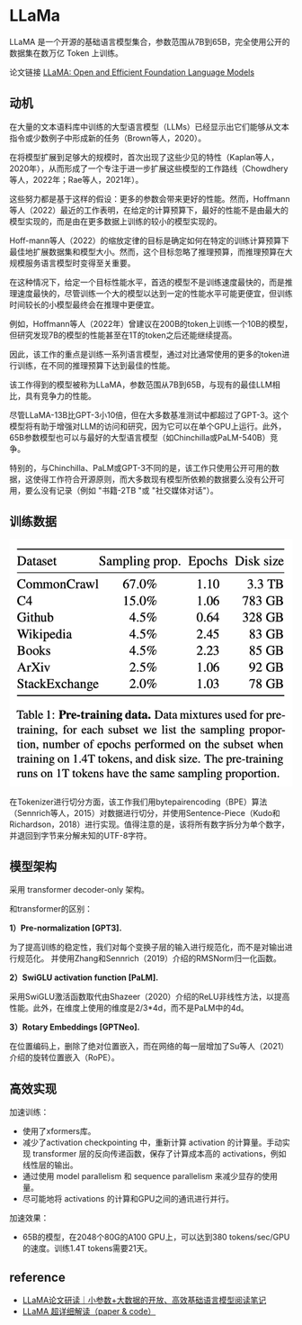 # LLaMa

LLaMA 是一个开源的基础语言模型集合，参数范围从7B到65B，完全使用公开的数据集在数万亿 Token 上训练。

论文链接 [LLaMA: Open and Efficient Foundation Language Models](https://arxiv.org/pdf/2302.13971.pdf)

## 动机
在大量的文本语料库中训练的大型语言模型（LLMs）已经显示出它们能够从文本指令或少数例子中形成新的任务（Brown等人，2020）。

在将模型扩展到足够大的规模时，首次出现了这些少见的特性（Kaplan等人，2020年），从而形成了一个专注于进一步扩展这些模型的工作路线（Chowdhery等人，2022年；Rae等人，2021年）。

这些努力都是基于这样的假设：更多的参数会带来更好的性能。然而，Hoffmann等人（2022）最近的工作表明，在给定的计算预算下，最好的性能不是由最大的模型实现的，而是由在更多数据上训练的较小的模型实现的。

Hoff-mann等人（2022）的缩放定律的目标是确定如何在特定的训练计算预算下最佳地扩展数据集和模型大小。然而，这个目标忽略了推理预算，而推理预算在大规模服务语言模型时变得至关重要。

在这种情况下，给定一个目标性能水平，首选的模型不是训练速度最快的，而是推理速度最快的，尽管训练一个大的模型以达到一定的性能水平可能更便宜，但训练时间较长的小模型最终会在推理中更便宜。

例如，Hoffmann等人（2022年）曾建议在200B的token上训练一个10B的模型，但研究发现7B的模型的性能甚至在1T的token之后还能继续提高。

因此，该工作的重点是训练一系列语言模型，通过对比通常使用的更多的token进行训练，在不同的推理预算下达到最佳的性能。

该工作得到的模型被称为LLaMA，参数范围从7B到65B，与现有的最佳LLM相比，具有竞争力的性能。

尽管LLaMA-13B比GPT-3小10倍，但在大多数基准测试中都超过了GPT-3。这个模型将有助于增强对LLM的访问和研究，因为它可以在单个GPU上运行。此外，65B参数模型也可以与最好的大型语言模型（如Chinchilla或PaLM-540B）竞争。

特别的，与Chinchilla、PaLM或GPT-3不同的是，该工作只使用公开可用的数据，这使得工作符合开源原则，而大多数现有模型所依赖的数据要么没有公开可用，要么没有记录（例如 "书籍-2TB "或 "社交媒体对话"）。


## 训练数据
![Alt text](image.png)

在Tokenizer进行切分方面，该工作我们用bytepairencoding（BPE）算法（Sennrich等人，2015）对数据进行切分，并使用Sentence-Piece（Kudo和Richardson，2018）进行实现。值得注意的是，该将所有数字拆分为单个数字，并退回到字节来分解未知的UTF-8字符。

## 模型架构
采用 transformer decoder-only 架构。

和transformer的区别：

**1）Pre-normalization [GPT3].**

为了提高训练的稳定性，我们对每个变换子层的输入进行规范化，而不是对输出进行规范化。
并使用Zhang和Sennrich（2019）介绍的RMSNorm归一化函数。

**2）SwiGLU activation function [PaLM].**

采用SwiGLU激活函数取代由Shazeer（2020）介绍的ReLU非线性方法，以提高性能。此外，在维度上使用的维度是2/3*4d，而不是PaLM中的4d。

**3）Rotary Embeddings [GPTNeo].**

在位置编码上，删除了绝对位置嵌入，而在网络的每一层增加了Su等人（2021）介绍的旋转位置嵌入（RoPE）。

## 高效实现
加速训练：
- 使用了xformers库。
- 减少了activation checkpointing 中，重新计算 activation 的计算量。手动实现 transformer 层的反向传递函数，保存了计算成本高的 activations，例如线性层的输出。
- 通过使用 model parallelism 和 sequence parallelism 来减少显存的使用量。
- 尽可能地将 activations 的计算和GPU之间的通讯进行并行。

加速效果：
- 65B的模型，在2048个80G的A100 GPU上，可以达到380 tokens/sec/GPU的速度。训练1.4T tokens需要21天。

## reference
- [LLaMA论文研读｜小参数+大数据的开放、高效基础语言模型阅读笔记](https://hub.baai.ac.cn/view/24440)
- [LLaMA 超详细解读（paper & code）](https://zhuanlan.zhihu.com/p/632102048)
